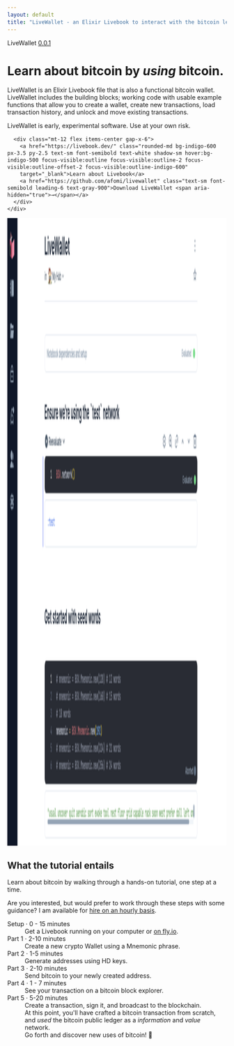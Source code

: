```yaml
---
layout: default
title: "LiveWallet - an Elixir Livebook to interact with the bitcoin ledger"
---
```


<div class="relative isolate pt-14">
  <div class="mx-auto max-w-7xl px-6 py-12 sm:py-24 lg:flex lg:items-center lg:gap-x-10 lg:px-8 lg:pt-40 lg:pb-0">
    <div class="mx-auto max-w-2xl lg:mx-0 lg:flex-auto">
      <div class="flex">
        <div class="relative flex items-center gap-x-4 rounded-full px-4 py-1 text-sm leading-6 text-gray-600 ring-1 ring-gray-900/10 hover:ring-gray-900/20">
          LiveWallet
          <a href="https://github.com/afomi/livewallet/">
            <span class="font-semibold text-indigo-600">0.0.1</span>
          </a>
        </div>
      </div>
      <h1 class="mt-8 max-w-lg text-4xl font-bold tracking-tight text-gray-900 sm:text-6xl">
        Learn about bitcoin
        by <i>using</i> bitcoin.
      </h1>
      <p class="mt-6 mb-2 text-lg leading-8 text-gray-600">
        LiveWallet is an Elixir Livebook file that is also a functional bitcoin wallet.
        LiveWallet includes the building blocks; working code with usable example functions that allow you to create a wallet,
        create new transactions, load transaction history, and unlock and move existing transactions.
      </p>
      <p>
        <span class="text-red-400">
          LiveWallet is early, experimental software. Use at your own risk.
        </span>
      </p>

      <div class="mt-12 flex items-center gap-x-6">
        <a href="https://livebook.dev/" class="rounded-md bg-indigo-600 px-3.5 py-2.5 text-sm font-semibold text-white shadow-sm hover:bg-indigo-500 focus-visible:outline focus-visible:outline-2 focus-visible:outline-offset-2 focus-visible:outline-indigo-600"
        target="_blank">Learn about Livebook</a>
        <a href="https://github.com/afomi/livewallet" class="text-sm font-semibold leading-6 text-gray-900">Download LiveWallet <span aria-hidden="true">→</span></a>
      </div>
    </div>
  </div>
</div>
<div class="pb-8">
  <div class="lg:pb-12">
    <div class="mx-auto max-w-7xl px-6 lg:px-8 pb-24">
      <div class="mt-16 flow-root sm:mt-24">
        <div class="-m-2 rounded-xl bg-gray-900/5 p-2 ring-1 ring-inset ring-gray-900/10 lg:-m-4 lg:rounded-2xl lg:p-4 pb-12">
          <img src="/assets/images/livewallet-screenshot.png" alt="App screenshot" width="2432" height="1442" class="rounded-md shadow-2xl ring-1 ring-gray-900/10">
        </div>
      </div>
    </div>
  </div>
</div>

<div class="bg-white">
  <div class="mx-auto max-w-7xl px-6 py-24 sm:pt-32 lg:px-8 lg:py-40">
    <div class="lg:grid lg:grid-cols-12 lg:gap-8">
      <div class="lg:col-span-5">
        <h2 class="text-2xl font-bold leading-10 tracking-tight text-gray-900">
          What the tutorial entails
        </h2>
        <p class="mt-4 text-base leading-7 text-gray-600">
          Learn about bitcoin
          by walking through a hands-on tutorial, one step at a time.
        </p>
        <p class="mt-4 leading-7 text-blue-300 pt-32">
          Are you interested,
          but would prefer to work through these steps with some guidance?
          I am available for
          <a href="mailto:wold@afomi.com" class="text-gray-500">hire on an hourly basis</a>.
        </p>
      </div>
      <div class="mt-10 lg:col-span-7 lg:mt-0">
        <dl class="space-y-10">
          <div>
            <dt class="text-base font-semibold leading-7 text-gray-900">
              Setup
              &middot;
              <span class="text-gray-400 text-normal text-sm">
                0 - 15 minutes
              </span>
            </dt>
            <dd class="mt-2 text-base leading-7 text-gray-600">
              Get a Livebook running on your computer or
              <a href="https://fly.io/docs/app-guides/livebook/"
                class="text-indigo-500"
                target="_blank">on fly.io</a>.
            </dd>
          </div>
          <div>
            <dt class="text-base font-semibold leading-7 text-gray-900">
              Part 1
              &middot;
              <span class="text-gray-400 text-normal text-sm">
                2-10 minutes
              </span>
            </dt>
            <dd class="mt-2 text-base leading-7 text-gray-600">
              Create a new crypto Wallet using a Mnemonic phrase.
            </dd>
          </div>
          <div>
            <dt class="text-base font-semibold leading-7 text-gray-900">
              Part 2
              &middot;
              <span class="text-gray-400 text-normal text-sm">
                1-5 minutes
              </span>
            </dt>
            <dd class="mt-2 text-base leading-7 text-gray-600">
              Generate addresses using HD keys.
            </dd>
          </div>
          <div>
            <dt class="text-base font-semibold leading-7 text-gray-900">
              Part 3
              &middot;
              <span class="text-gray-400 text-normal text-sm">
                2-10 minutes
              </span>
            </dt>
            <dd class="mt-2 text-base leading-7 text-gray-600">
              Send bitcoin to your newly created address.
            </dd>
          </div>
          <div>
            <dt class="text-base font-semibold leading-7 text-gray-900">
              Part 4
              &middot;
              <span class="text-gray-400 text-normal text-sm">
                1 - 7 minutes
              </span>
            </dt>
            <dd class="mt-2 text-base leading-7 text-gray-600">
              See your transaction on a bitcoin block explorer.
            </dd>
          </div>
          <div>
            <dt class="text-base font-semibold leading-7 text-gray-900">
              Part 5
              &middot;
              <span class="text-gray-400 text-normal text-sm">
                5-20 minutes
              </span>
            </dt>
            <dd class="mt-2 text-base leading-7 text-gray-600">
              Create a transaction, sign it, and broadcast to the blockchain.
            </dd>
          </div>
          <div>
            <dt class="text-base font-semibold leading-7 text-gray-900">
            </dt>
            <dd class="mt-2 text-base leading-7 text-purple-700 text-sm">
              At this point,
              you'll have crafted a bitcoin transaction from scratch,
              and <i>used</i> the bitcoin public ledger as a <i>information</i> and <i>value</i> network.
            </dd>
          </div>
          <div>
            <dt class="text-base font-semibold leading-7 text-gray-900">
            </dt>
            <dd class="mt-2 text-base leading-7 text-gray-800 text-sm">
              Go forth and discover new uses of bitcoin! 💫
            </dd>
          </div>
        </dl>
      </div>
    </div>
  </div>
</div>